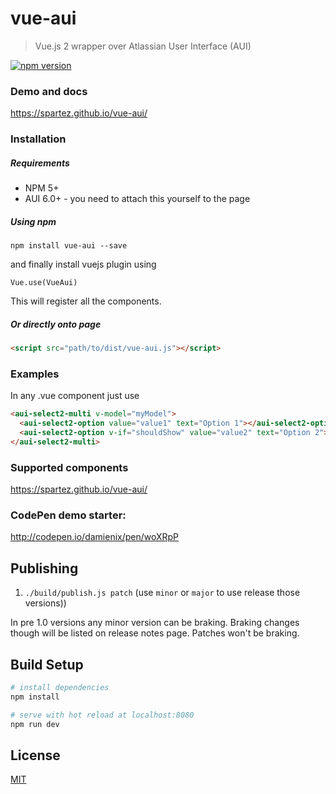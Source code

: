 # vue-aui

> Vue.js 2 wrapper over Atlassian User Interface (AUI)

[![npm version](https://badge.fury.io/js/vue-aui.svg)](https://badge.fury.io/js/vue-aui)

### Demo and docs

https://spartez.github.io/vue-aui/

### Installation

##### Requirements

* NPM 5+
* AUI 6.0+ - you need to attach this yourself to the page

##### Using npm
```
npm install vue-aui --save
```

and finally install vuejs plugin using

```ecmascript
Vue.use(VueAui)
```
This will register all the components.

##### Or directly onto page

```html
<script src="path/to/dist/vue-aui.js"></script>
```

### Examples
In any .vue component just use
```html
<aui-select2-multi v-model="myModel">
  <aui-select2-option value="value1" text="Option 1"></aui-select2-option>
  <aui-select2-option v-if="shouldShow" value="value2" text="Option 2"></aui-select2-option>
</aui-select2-multi>
```

### Supported components

https://spartez.github.io/vue-aui/

### CodePen demo starter:
http://codepen.io/damienix/pen/woXRpP

## Publishing

1. `./build/publish.js patch` (use `minor` or `major` to use release those versions))

In pre 1.0 versions any minor version can be braking. Braking changes though will be listed on release notes page. Patches won't be braking.

## Build Setup

``` bash
# install dependencies
npm install

# serve with hot reload at localhost:8080
npm run dev
```

## License
[MIT](LICENSE.md)
